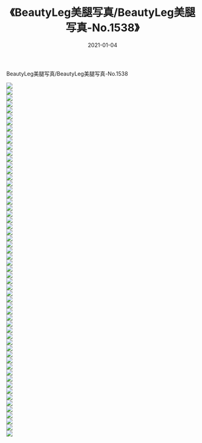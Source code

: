 ﻿---
layout: post
title:  《BeautyLeg美腿写真/BeautyLeg美腿写真-No.1538》
date:   2021-01-04
img: http://pic.660000.xyz/1:/网络美图/2021/BeautyLeg美腿写真/BeautyLeg美腿写真-No.1538/000.jpg
categories: [美女, 清纯, 唯美]
---

BeautyLeg美腿写真/BeautyLeg美腿写真-No.1538

 ![](http://pic.660000.xyz/1:/网络美图/2021/BeautyLeg美腿写真/BeautyLeg美腿写真-No.1538/001.jpg) <br>![](http://pic.660000.xyz/1:/网络美图/2021/BeautyLeg美腿写真/BeautyLeg美腿写真-No.1538/002.jpg) <br>![](http://pic.660000.xyz/1:/网络美图/2021/BeautyLeg美腿写真/BeautyLeg美腿写真-No.1538/003.jpg) <br>![](http://pic.660000.xyz/1:/网络美图/2021/BeautyLeg美腿写真/BeautyLeg美腿写真-No.1538/004.jpg) <br>![](http://pic.660000.xyz/1:/网络美图/2021/BeautyLeg美腿写真/BeautyLeg美腿写真-No.1538/005.jpg) <br>![](http://pic.660000.xyz/1:/网络美图/2021/BeautyLeg美腿写真/BeautyLeg美腿写真-No.1538/006.jpg) <br>![](http://pic.660000.xyz/1:/网络美图/2021/BeautyLeg美腿写真/BeautyLeg美腿写真-No.1538/007.jpg) <br>![](http://pic.660000.xyz/1:/网络美图/2021/BeautyLeg美腿写真/BeautyLeg美腿写真-No.1538/008.jpg) <br>![](http://pic.660000.xyz/1:/网络美图/2021/BeautyLeg美腿写真/BeautyLeg美腿写真-No.1538/009.jpg) <br>![](http://pic.660000.xyz/1:/网络美图/2021/BeautyLeg美腿写真/BeautyLeg美腿写真-No.1538/010.jpg) <br>![](http://pic.660000.xyz/1:/网络美图/2021/BeautyLeg美腿写真/BeautyLeg美腿写真-No.1538/011.jpg) <br>![](http://pic.660000.xyz/1:/网络美图/2021/BeautyLeg美腿写真/BeautyLeg美腿写真-No.1538/012.jpg) <br>![](http://pic.660000.xyz/1:/网络美图/2021/BeautyLeg美腿写真/BeautyLeg美腿写真-No.1538/013.jpg) <br>![](http://pic.660000.xyz/1:/网络美图/2021/BeautyLeg美腿写真/BeautyLeg美腿写真-No.1538/014.jpg) <br>![](http://pic.660000.xyz/1:/网络美图/2021/BeautyLeg美腿写真/BeautyLeg美腿写真-No.1538/015.jpg) <br>![](http://pic.660000.xyz/1:/网络美图/2021/BeautyLeg美腿写真/BeautyLeg美腿写真-No.1538/016.jpg) <br>![](http://pic.660000.xyz/1:/网络美图/2021/BeautyLeg美腿写真/BeautyLeg美腿写真-No.1538/017.jpg) <br>![](http://pic.660000.xyz/1:/网络美图/2021/BeautyLeg美腿写真/BeautyLeg美腿写真-No.1538/018.jpg) <br>![](http://pic.660000.xyz/1:/网络美图/2021/BeautyLeg美腿写真/BeautyLeg美腿写真-No.1538/019.jpg) <br>![](http://pic.660000.xyz/1:/网络美图/2021/BeautyLeg美腿写真/BeautyLeg美腿写真-No.1538/020.jpg) <br>![](http://pic.660000.xyz/1:/网络美图/2021/BeautyLeg美腿写真/BeautyLeg美腿写真-No.1538/021.jpg) <br>![](http://pic.660000.xyz/1:/网络美图/2021/BeautyLeg美腿写真/BeautyLeg美腿写真-No.1538/022.jpg) <br>![](http://pic.660000.xyz/1:/网络美图/2021/BeautyLeg美腿写真/BeautyLeg美腿写真-No.1538/023.jpg) <br>![](http://pic.660000.xyz/1:/网络美图/2021/BeautyLeg美腿写真/BeautyLeg美腿写真-No.1538/024.jpg) <br>![](http://pic.660000.xyz/1:/网络美图/2021/BeautyLeg美腿写真/BeautyLeg美腿写真-No.1538/025.jpg) <br>![](http://pic.660000.xyz/1:/网络美图/2021/BeautyLeg美腿写真/BeautyLeg美腿写真-No.1538/026.jpg) <br>![](http://pic.660000.xyz/1:/网络美图/2021/BeautyLeg美腿写真/BeautyLeg美腿写真-No.1538/027.jpg) <br>![](http://pic.660000.xyz/1:/网络美图/2021/BeautyLeg美腿写真/BeautyLeg美腿写真-No.1538/028.jpg) <br>![](http://pic.660000.xyz/1:/网络美图/2021/BeautyLeg美腿写真/BeautyLeg美腿写真-No.1538/029.jpg) <br>![](http://pic.660000.xyz/1:/网络美图/2021/BeautyLeg美腿写真/BeautyLeg美腿写真-No.1538/030.jpg) <br>![](http://pic.660000.xyz/1:/网络美图/2021/BeautyLeg美腿写真/BeautyLeg美腿写真-No.1538/031.jpg) <br>![](http://pic.660000.xyz/1:/网络美图/2021/BeautyLeg美腿写真/BeautyLeg美腿写真-No.1538/032.jpg) <br>![](http://pic.660000.xyz/1:/网络美图/2021/BeautyLeg美腿写真/BeautyLeg美腿写真-No.1538/033.jpg) <br>![](http://pic.660000.xyz/1:/网络美图/2021/BeautyLeg美腿写真/BeautyLeg美腿写真-No.1538/034.jpg) <br>![](http://pic.660000.xyz/1:/网络美图/2021/BeautyLeg美腿写真/BeautyLeg美腿写真-No.1538/035.jpg) <br>![](http://pic.660000.xyz/1:/网络美图/2021/BeautyLeg美腿写真/BeautyLeg美腿写真-No.1538/036.jpg) <br>![](http://pic.660000.xyz/1:/网络美图/2021/BeautyLeg美腿写真/BeautyLeg美腿写真-No.1538/037.jpg) <br>![](http://pic.660000.xyz/1:/网络美图/2021/BeautyLeg美腿写真/BeautyLeg美腿写真-No.1538/038.jpg) <br>![](http://pic.660000.xyz/1:/网络美图/2021/BeautyLeg美腿写真/BeautyLeg美腿写真-No.1538/039.jpg) <br>![](http://pic.660000.xyz/1:/网络美图/2021/BeautyLeg美腿写真/BeautyLeg美腿写真-No.1538/040.jpg) <br>![](http://pic.660000.xyz/1:/网络美图/2021/BeautyLeg美腿写真/BeautyLeg美腿写真-No.1538/041.jpg) <br>![](http://pic.660000.xyz/1:/网络美图/2021/BeautyLeg美腿写真/BeautyLeg美腿写真-No.1538/042.jpg) <br>![](http://pic.660000.xyz/1:/网络美图/2021/BeautyLeg美腿写真/BeautyLeg美腿写真-No.1538/043.jpg) <br>![](http://pic.660000.xyz/1:/网络美图/2021/BeautyLeg美腿写真/BeautyLeg美腿写真-No.1538/044.jpg) <br>![](http://pic.660000.xyz/1:/网络美图/2021/BeautyLeg美腿写真/BeautyLeg美腿写真-No.1538/045.jpg) <br>![](http://pic.660000.xyz/1:/网络美图/2021/BeautyLeg美腿写真/BeautyLeg美腿写真-No.1538/046.jpg) <br>![](http://pic.660000.xyz/1:/网络美图/2021/BeautyLeg美腿写真/BeautyLeg美腿写真-No.1538/047.jpg) <br>![](http://pic.660000.xyz/1:/网络美图/2021/BeautyLeg美腿写真/BeautyLeg美腿写真-No.1538/048.jpg) <br>![](http://pic.660000.xyz/1:/网络美图/2021/BeautyLeg美腿写真/BeautyLeg美腿写真-No.1538/049.jpg) <br>![](http://pic.660000.xyz/1:/网络美图/2021/BeautyLeg美腿写真/BeautyLeg美腿写真-No.1538/050.jpg) <br>![](http://pic.660000.xyz/1:/网络美图/2021/BeautyLeg美腿写真/BeautyLeg美腿写真-No.1538/051.jpg) <br>![](http://pic.660000.xyz/1:/网络美图/2021/BeautyLeg美腿写真/BeautyLeg美腿写真-No.1538/052.jpg) <br>![](http://pic.660000.xyz/1:/网络美图/2021/BeautyLeg美腿写真/BeautyLeg美腿写真-No.1538/053.jpg) <br>![](http://pic.660000.xyz/1:/网络美图/2021/BeautyLeg美腿写真/BeautyLeg美腿写真-No.1538/054.jpg) <br>![](http://pic.660000.xyz/1:/网络美图/2021/BeautyLeg美腿写真/BeautyLeg美腿写真-No.1538/055.jpg) <br>![](http://pic.660000.xyz/1:/网络美图/2021/BeautyLeg美腿写真/BeautyLeg美腿写真-No.1538/056.jpg) <br>![](http://pic.660000.xyz/1:/网络美图/2021/BeautyLeg美腿写真/BeautyLeg美腿写真-No.1538/057.jpg) <br>![](http://pic.660000.xyz/1:/网络美图/2021/BeautyLeg美腿写真/BeautyLeg美腿写真-No.1538/058.jpg) <br>